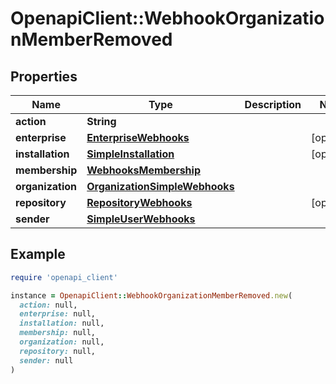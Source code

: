 # OpenapiClient::WebhookOrganizationMemberRemoved

## Properties

| Name | Type | Description | Notes |
| ---- | ---- | ----------- | ----- |
| **action** | **String** |  |  |
| **enterprise** | [**EnterpriseWebhooks**](EnterpriseWebhooks.md) |  | [optional] |
| **installation** | [**SimpleInstallation**](SimpleInstallation.md) |  | [optional] |
| **membership** | [**WebhooksMembership**](WebhooksMembership.md) |  |  |
| **organization** | [**OrganizationSimpleWebhooks**](OrganizationSimpleWebhooks.md) |  |  |
| **repository** | [**RepositoryWebhooks**](RepositoryWebhooks.md) |  | [optional] |
| **sender** | [**SimpleUserWebhooks**](SimpleUserWebhooks.md) |  |  |

## Example

```ruby
require 'openapi_client'

instance = OpenapiClient::WebhookOrganizationMemberRemoved.new(
  action: null,
  enterprise: null,
  installation: null,
  membership: null,
  organization: null,
  repository: null,
  sender: null
)
```

